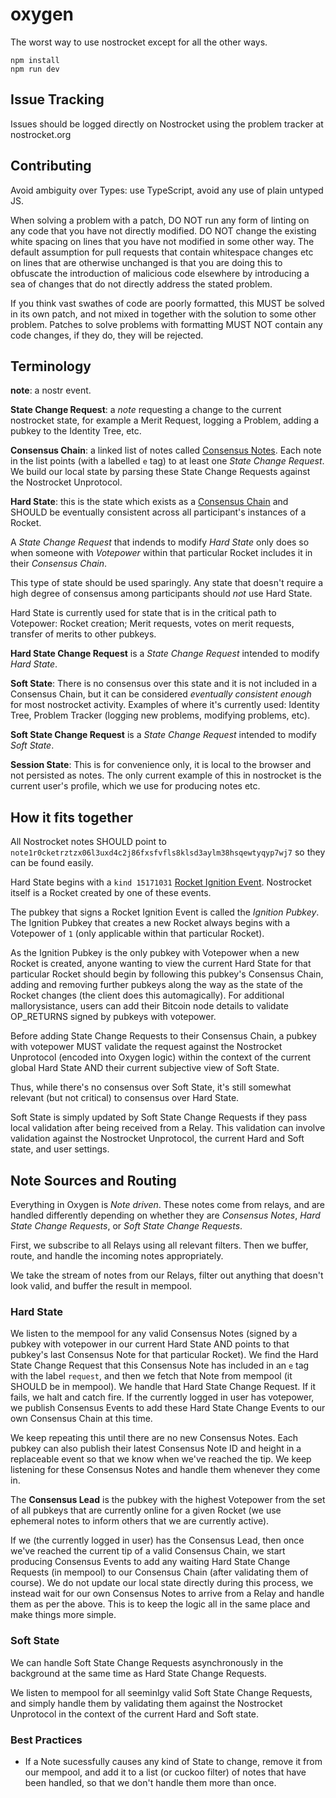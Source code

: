 # oxygen

The worst way to use nostrocket except for all the other ways.

```
npm install
npm run dev
```

## Issue Tracking
Issues should be logged directly on Nostrocket using the problem tracker at nostrocket.org

## Contributing

Avoid ambiguity over Types: use TypeScript, avoid any use of plain untyped JS.

When solving a problem with a patch, DO NOT run any form of linting on any code that you have not directly modified. DO NOT change the existing white spacing on lines that you have not modified in some other way. The default assumption for pull requests that contain whitespace changes etc on lines that are otherwise unchanged is that you are doing this to obfuscate the introduction of malicious code elsewhere by introducing a sea of changes that do not directly address the stated problem.  

If you think vast swathes of code are poorly formatted, this MUST be solved in its own patch, and not mixed in together with the solution to some other problem. Patches to solve problems with formatting MUST NOT contain any code changes, if they do, they will be rejected.

## Terminology

**note**: a nostr event.

**State Change Request**: a _note_ requesting a change to the current nostrocket state, for example a Merit Request, logging a Problem, adding a pubkey to the Identity Tree, etc.

**Consensus Chain**: a linked list of notes called [Consensus Notes](https://github.com/nostrocket/NIPS/blob/main/Rockets.md#consensus-event). Each note in the list points (with a labelled `e` tag) to at least one _State Change Request_. We build our local state by parsing these State Change Requests against the Nostrocket Unprotocol.

**Hard State**: this is the state which exists as a [Consensus Chain](https://github.com/nostrocket/NIPS/blob/main/Rockets.md#consensus-over-state) and SHOULD be eventually consistent across all participant's instances of a Rocket.

A _State Change Request_ that indends to modify _Hard State_ only does so when someone with _Votepower_ within that particular Rocket includes it in their _Consensus Chain_.

This type of state should be used sparingly. Any state that doesn't require a high degree of consensus among participants should _not_ use Hard State.

Hard State is currently used for state that is in the critical path to Votepower: Rocket creation; Merit requests, votes on merit requests, transfer of merits to other pubkeys.

**Hard State Change Request** is a _State Change Request_ intended to modify _Hard State_.

**Soft State**: There is no consensus over this state and it is not included in a Consensus Chain, but it can be considered _eventually consistent enough_ for most nostrocket activity. Examples of where it's currently used: Identity Tree, Problem Tracker (logging new problems, modifying problems, etc).

**Soft State Change Request** is a _State Change Request_ intended to modify _Soft State_.

**Session State**: This is for convenience only, it is local to the browser and not persisted as notes. The only current example of this in nostrocket is the current user's profile, which we use for producing notes etc.

## How it fits together

All Nostrocket notes SHOULD point to `note1r0cketrztzx06l3uxd4c2j86fxsfvfls8klsd3aylm38hsqewtyqyp7wj7` so they can be found easily.

Hard State begins with a `kind 15171031` [Rocket Ignition Event](https://github.com/nostrocket/NIPS/blob/main/Rockets.md). Nostrocket itself is a Rocket created by one of these events.

The pubkey that signs a Rocket Ignition Event is called the _Ignition Pubkey_. The Ignition Pubkey that creates a new Rocket always begins with a Votepower of `1` (only applicable within that particular Rocket).

As the Ignition Pubkey is the only pubkey with Votepower when a new Rocket is created, anyone wanting to view the current Hard State for that particular Rocket should begin by following this pubkey's Consensus Chain, adding and removing further pubkeys along the way as the state of the Rocket changes (the client does this automagically). For additional mallorysistance, users can add their Bitcoin node details to validate OP_RETURNS signed by pubkeys with votepower.

Before adding State Change Requests to their Consensus Chain, a pubkey with votepower MUST validate the request against the Nostrocket Unprotocol (encoded into Oxygen logic) within the context of the current global Hard State AND their current subjective view of Soft State.

Thus, while there's no consensus over Soft State, it's still somewhat relevant (but not critical) to consensus over Hard State.

Soft State is simply updated by Soft State Change Requests if they pass local validation after being received from a Relay. This validation can involve validation against the Nostrocket Unprotocol, the current Hard and Soft state, and user settings.

## Note Sources and Routing

Everything in Oxygen is _Note driven_. These notes come from relays, and are handled differently depending on whether they are _Consensus Notes_, _Hard State Change Requests_, or _Soft State Change Requests_.

First, we subscribe to all Relays using all relevant filters. Then we buffer, route, and handle the incoming notes appropriately.

We take the stream of notes from our Relays, filter out anything that doesn't look valid, and buffer the result in mempool.

### Hard State

We listen to the mempool for any valid Consensus Notes (signed by a pubkey with votepower in our current Hard State AND points to that pubkey's last Consensus Note for that particular Rocket). We find the Hard State Change Request that this Consensus Note has included in an `e` tag with the label `request`, and then we fetch that Note from mempool (it SHOULD be in mempool). We handle that Hard State Change Request. If it fails, we halt and catch fire. If the currently logged in user has votepower, we publish Consensus Events to add these Hard State Change Events to our own Consensus Chain at this time.

We keep repeating this until there are no new Consensus Notes. Each pubkey can also publish their latest Consensus Note ID and height in a replaceable event so that we know when we've reached the tip. We keep listening for these Consensus Notes and handle them whenever they come in.

The **Consensus Lead** is the pubkey with the highest Votepower from the set of all pubkeys that are currently online for a given Rocket (we use ephemeral notes to inform others that we are currently active).

If we (the currently logged in user) has the Consensus Lead, then once we've reached the current tip of a valid Consensus Chain, we start producing Consensus Events to add any waiting Hard State Change Requests (in mempool) to our Consensus Chain (after validating them of course). We do not update our local state directly during this process, we instead wait for our own Consensus Notes to arrive from a Relay and handle them as per the above. This is to keep the logic all in the same place and make things more simple.

### Soft State

We can handle Soft State Change Requests asynchronously in the background at the same time as Hard State Change Requests.

We listen to mempool for all seeminlgy valid Soft State Change Requests, and simply handle them by validating them against the Nostrocket Unprotocol in the context of the current Hard and Soft state.

### Best Practices

- If a Note sucessfully causes any kind of State to change, remove it from our mempool, and add it to a list (or cuckoo filter) of notes that have been handled, so that we don't handle them more than once.
